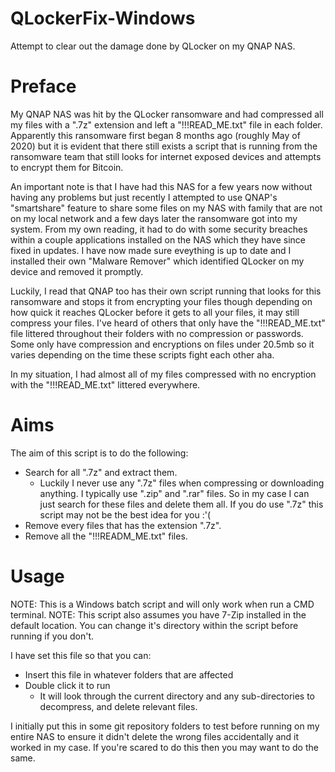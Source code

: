 # QLockerFix-Windows
Attempt to clear out the damage done by QLocker on my QNAP NAS.

# Preface
My QNAP NAS was hit by the QLocker ransomware and had compressed all my files with a ".7z" extension and left a "!!!READ_ME.txt" file in each folder. Apparently this ransomware first began 8 months ago (roughly May of 2020) but it is evident that there still exists a script that is running from the ransomware team that still looks for internet exposed devices and attempts to encrypt them for Bitcoin.

An important note is that I have had this NAS for a few years now without having any problems but just recently I attempted to use QNAP's "smartshare" feature to share some files on my NAS with family that are not on my local network and a few days later the ransomware got into my system. From my own reading, it had to do with some security breaches within a couple applications installed on the NAS which they have since fixed in updates. I have now made sure eveything is up to date and I installed their own "Malware Remover" which identified QLocker on my device and removed it promptly. 

Luckily, I read that QNAP too has their own script running that looks for this ransomware and stops it from encrypting your files though depending on how quick it reaches QLocker before it gets to all your files, it may still compress your files. I've heard of others that only have the "!!!READ_ME.txt" file littered throughout their folders with no compression or passwords. Some only have compression and encryptions on files under 20.5mb so it varies depending on the time these scripts fight each other aha.

In my situation, I had almost all of my files compressed with no encryption with the "!!!READ_ME.txt" littered everywhere.

# Aims
The aim of this script is to do the following:
* Search for all ".7z" and extract them.
     * Luckily I never use any ".7z" files when compressing or downloading anything. I typically use ".zip" and ".rar" files. So in my case I can just search for these files and delete them all. If you do use ".7z" this script may not be the best idea for you :'(
* Remove every files that has the extension ".7z".
* Remove all the "!!!READM_ME.txt" files.

# Usage
NOTE: This is a Windows batch script and will only work when run a CMD terminal. 
NOTE: This script also assumes you have 7-Zip installed in the default location. You can change it's directory within the script before running if you don't.

I have set this file so that you can:
* Insert this file in whatever folders that are affected
* Double click it to run
    * It will look through the current directory and any sub-directories to decompress, and delete relevant files.

I initially put this in some git repository folders to test before running on my entire NAS to ensure it didn't delete the wrong files accidentally and it worked in my case. If you're scared to do this then you may want to do the same.


